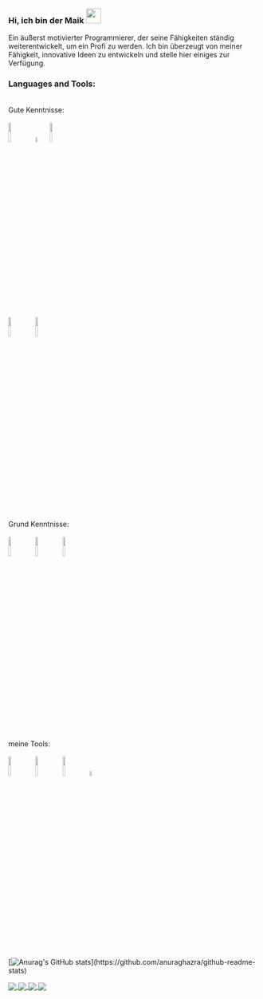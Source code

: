 ### Hi, ich bin der Maik   <img src="https://raw.githubusercontent.com/MartinHeinz/MartinHeinz/master/wave.gif" width="30px">

<p align="left"> Ein äußerst motivierter Programmierer, der seine Fähigkeiten ständig weiterentwickelt, um ein Profi zu werden. Ich bin überzeugt von meiner Fähigkeit, innovative Ideen zu entwickeln und stelle hier einiges zur Verfügung.

  
 
### Languages and Tools:


<p>  
  
  <!-- Your languages and tools. Be careful with the alignment. 
  You can use this sites to get logos: https://www.vectorlogo.zone or https://simpleicons.org/
  -->
  <br />
    Gute Kenntnisse:  <br />
    <br />
   <img width="10%" src="https://www.vectorlogo.zone/logos/java/java-ar21.svg">
   <img width="5%" src="https://simpleicons.org/icons/cplusplus.svg">
   
   <img width="10%" src="https://www.vectorlogo.zone/logos/php/php-ar21.svg">
    <br />
   <img width="10%" src="https://www.vectorlogo.zone/logos/w3_html5/w3_html5-ar21.svg">
   <img width="10%" src="https://www.vectorlogo.zone/logos/javascript/javascript-ar21.svg">
   <br />  
   <br />
   Grund Kenntnisse:  <br />
   <br />
   <img width="10%" src="https://www.vectorlogo.zone/logos/git-scm/git-scm-ar21.svg">
   
   <img width="10%" src="https://www.vectorlogo.zone/logos/python/python-ar21.svg">
   <img width="10%" src="https://www.vectorlogo.zone/logos/dotnet/dotnet-ar21.svg">
   
   <br />
   
   <br />
   meine Tools:  <br />
    <br />
   
   <img width="10%" src="https://www.vectorlogo.zone/logos/sqlite/sqlite-ar21.svg">
    
   <img width="10%" src="https://www.vectorlogo.zone/logos/docker/docker-ar21.svg">

   <img width="10%" src="https://www.vectorlogo.zone/logos/linux/linux-ar21.svg">
   <img width="5%" src="https://www.vectorlogo.zone/logos/apple/apple-icon.svg">
   
   
   
   <br />
</p>



[![Anurag's GitHub stats](https://github-readme-stats.vercel.app/api?username=MaikHo&show_icons=true&theme=dracula")](https://github.com/anuraghazra/github-readme-stats)



<a href="https://github.com/anuraghazra/github-readme-stats">
  <img align="center" src="https://github-readme-stats.vercel.app/api/pin/?username=AvaloniaUI&repo=Avalonia&show_owner=true" />
</a>
<a href="https://github.com/anuraghazra/convoychat">
  <img align="center" src="https://github-readme-stats.vercel.app/api/pin/?username=amwx&repo=FluentAvalonia&show_owner=true" />
</a>
<a href="https://github.com/anuraghazra/github-readme-stats">
  <img align="center" src="https://github-readme-stats.vercel.app/api/pin/?username=mysteryx93&repo=Modern.Net-Tutorial&show_owner=true" />
</a>
<a href="https://github.com/anuraghazra/convoychat">
  <img align="center" src="https://github-readme-stats.vercel.app/api/pin/?username=anuraghazra&repo=github-readme-stats&show_owner=true" />
</a>







